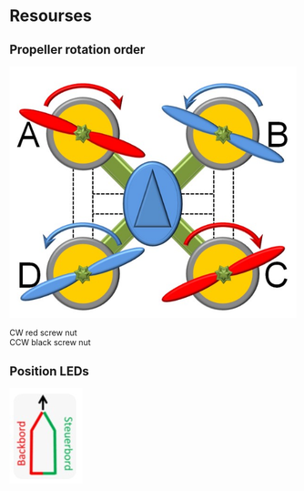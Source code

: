 # Resourses

## Propeller rotation order
![propeller](../images/Motor_Rotation_order.jpg)

CW red screw nut<br>
CCW black screw nut<br>

## Position LEDs
![Position_LED](../images/Back-Steuerbord.jpg)
